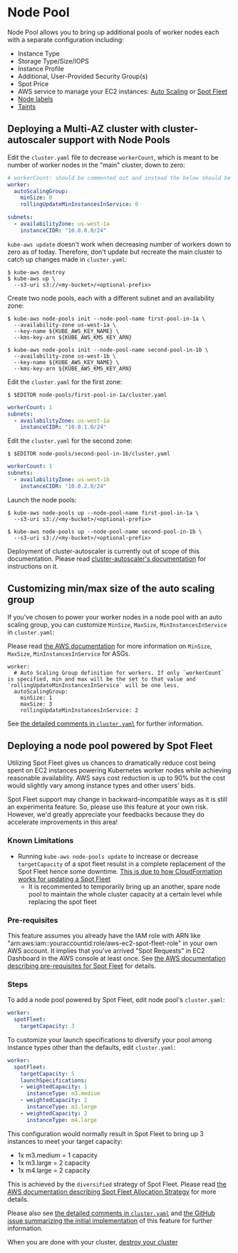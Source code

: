 # Node Pool

Node Pool allows you to bring up additional pools of worker nodes each with a separate configuration including:

* Instance Type
* Storage Type/Size/IOPS
* Instance Profile
* Additional, User-Provided Security Group(s)
* Spot Price
* AWS service to manage your EC2 instances: [Auto Scaling](http://docs.aws.amazon.com/autoscaling/latest/userguide/WhatIsAutoScaling.html) or [Spot Fleet](http://docs.aws.amazon.com/AWSEC2/latest/UserGuide/spot-fleet.html)
* [Node labels](http://kubernetes.io/docs/user-guide/node-selection/)
* [Taints](https://github.com/kubernetes/kubernetes/issues/17190)

## Deploying a Multi-AZ cluster with cluster-autoscaler support with Node Pools

Edit the `cluster.yaml` file to decrease `workerCount`, which is meant to be number of worker nodes in the "main" cluster, down to zero:

```yaml
# workerCount: should be commented out and instead the below should be added before `kube-aws up`
worker:
  autoScalingGroup:
    minSize: 0
    rollingUpdateMinInstancesInService: 0

subnets:
  - availabilityZone: us-west-1a
    instanceCIDR: "10.0.0.0/24"
```

`kube-aws update` doesn't work when decreasing number of workers down to zero as of today.
Therefore, don't update but recreate the main cluster to catch up changes made in `cluster.yaml`:

```
$ kube-aws destroy
$ kube-aws up \
  --s3-uri s3://<my-bucket>/<optional-prefix>
```

Create two node pools, each with a different subnet and an availability zone:

```
$ kube-aws node-pools init --node-pool-name first-pool-in-1a \
  --availability-zone us-west-1a \
  --key-name ${KUBE_AWS_KEY_NAME} \
  --kms-key-arn ${KUBE_AWS_KMS_KEY_ARN}

$ kube-aws node-pools init --node-pool-name second-pool-in-1b \
  --availability-zone us-west-1b \
  --key-name ${KUBE_AWS_KEY_NAME} \
  --kms-key-arn ${KUBE_AWS_KMS_KEY_ARN}
```

Edit the `cluster.yaml` for the first zone:

```
$ $EDITOR node-pools/first-pool-in-1a/cluster.yaml
```

```yaml
workerCount: 1
subnets:
  - availabilityZone: us-west-1a
    instanceCIDR: "10.0.1.0/24"
```

Edit the `cluster.yaml` for the second zone:

```
$ $EDITOR node-pools/second-pool-in-1b/cluster.yaml
```

```yaml
workerCount: 1
subnets:
  - availabilityZone: us-west-1b
    instanceCIDR: "10.0.2.0/24"
```

Launch the node pools:

```
$ kube-aws node-pools up --node-pool-name first-pool-in-1a \
  --s3-uri s3://<my-bucket>/<optional-prefix>

$ kube-aws node-pools up --node-pool-name second-pool-in-1b \
  --s3-uri s3://<my-bucket>/<optional-prefix>
```

Deployment of cluster-autoscaler is currently out of scope of this documentation.
Please read [cluster-autoscaler's documentation](https://github.com/kubernetes/contrib/blob/master/cluster-autoscaler/cloudprovider/aws/README.md) for instructions on it.

## Customizing min/max size of the auto scaling group

If you've chosen to power your worker nodes in a node pool with an auto scaling group, you can customize `MinSize`, `MaxSize`, `MinInstancesInService` in `cluster.yaml`:

Please read [the AWS documentation](http://docs.aws.amazon.com/AWSCloudFormation/latest/UserGuide/aws-properties-as-group.html#aws-properties-as-group-prop) for more information on `MinSize`, `MaxSize`, `MinInstancesInService` for ASGs.

```
worker:
  # Auto Scaling Group definition for workers. If only `workerCount` is specified, min and max will be the set to that value and `rollingUpdateMinInstancesInService` will be one less.
  autoScalingGroup:
    minSize: 1
    maxSize: 3
    rollingUpdateMinInstancesInService: 2
```

See [the detailed comments in `cluster.yaml`](https://github.com/coreos/kube-aws/blob/master/nodepool/config/templates/cluster.yaml) for further information.

## Deploying a node pool powered by Spot Fleet

Utilizing Spot Fleet gives us chances to dramatically reduce cost being spent on EC2 instances powering Kubernetes worker nodes while achieving reasonable availability.
AWS says cost reduction is up to 90% but the cost would slightly vary among instance types and other users' bids.

Spot Fleet support may change in backward-incompatible ways as it is still an experimenta feature.
So, please use this feature at your own risk.
However, we'd greatly appreciate your feedbacks because they do accelerate improvements in this area!

### Known Limitations

* Running `kube-aws node-pools update` to increase or decrease `targetCapacity` of a spot fleet resulst in a complete replacement of the Spot Fleet hence some downtime. [This is due to how CloudFormation works for updating a Spot Fleet](http://docs.aws.amazon.com/AWSCloudFormation/latest/UserGuide/aws-resource-ec2-spotfleet.html#d0e60520)
   * It is recommented to temporarily bring up an another, spare node pool to maintain the whole cluster capacity at a certain level while replacing the spot fleet

### Pre-requisites

This feature assumes you already have the IAM role with ARN like "arn:aws:iam::youraccountid:role/aws-ec2-spot-fleet-role" in your own AWS account.
It implies that you've arrived "Spot Requests" in EC2 Dashboard in the AWS console at least once.
See [the AWS documentation describing pre-requisites for Spot Fleet](http://docs.aws.amazon.com/AWSEC2/latest/UserGuide/spot-fleet-requests.html#spot-fleet-prerequisites) for details.

### Steps

To add a node pool powered by Spot Fleet, edit node pool's `cluster.yaml`:

```yaml
worker:
  spotFleet:
    targetCapacity: 3
```

To customize your launch specifications to diversify your pool among instance types other than the defaults, edit `cluster.yaml`:

```yaml
worker:
  spotFleet:
    targetCapacity: 5
    launchSpecifications:
    - weightedCapacity: 1
      instanceType: m3.medium
    - weightedCapacity: 2
      instanceType: m3.large
    - weightedCapacity: 2
      instanceType: m4.large
```

This configuration would normally result in Spot Fleet to bring up 3 instances to meet your target capacity:

* 1x m3.medium = 1 capacity
* 1x m3.large = 2 capacity
* 1x m4.large = 2 capacity

This is achieved by the `diversified` strategy of Spot Fleet.
Please read [the AWS documentation describing Spot Fleet Allocation Strategy](http://docs.aws.amazon.com/AWSEC2/latest/UserGuide/spot-fleet.html#spot-fleet-allocation-strategy) for more details.

Please also see [the detailed comments in `cluster.yaml`](https://github.com/coreos/kube-aws/blob/master/nodepool/config/templates/cluster.yaml) and [the GitHub issue summarizing the initial implementation](https://github.com/coreos/kube-aws/issues/112) of this feature for further information.

When you are done with your cluster, [destroy your cluster][aws-step-6]

[aws-step-1]: kubernetes-on-aws.md
[aws-step-2]: kubernetes-on-aws-render.md
[aws-step-3]: kubernetes-on-aws-launch.md
[aws-step-4]: kube-aws-cluster-updates.md
[aws-step-5]: kubernetes-on-aws-node-pool.md
[aws-step-6]: kubernetes-on-aws-destroy.md
